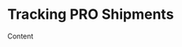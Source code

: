 # Tracking PRO Shipments

Content

<script src="../../scripts/requesttabs.js"></script>
<script src="../../scripts/responsetabs.js"></script>
<script src="../../scripts/copy.js"></script>